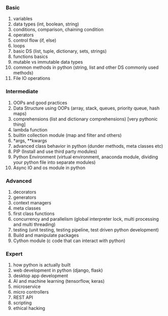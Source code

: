 ### Basic
1. variables
2. data types (int, boolean, string)
3. conditions, comparison, chaining condition
4. operators
5. control flow (if, else)
6. loops
7. basic DS (list, tuple, dictionary, sets, strings)
8. functions basics
9. mutable vs immutable data types
10. common methods in python (string, list and other DS commonly used methods)
11. File IO operations


### Intermediate
1. OOPs and good practices
2. Data Structure using OOPs (array, stack, queues, priority queue, hash maps)
3. comprehensions (list and dictionary comprehensions) [very pythonic thing]
4. lambda function
5. builtin collection module (map and filter and others)
6. *args, **kwargs
7. advanced class behavior in python (dunder methods, meta classes etc)
8. PIP (Install and use third party modules)
9. Python Environment (virtual environment, anaconda module, dividing your python file into separate modules)
10. Async IO and os module in python

### Advanced
1. decorators
2. generators
3. context managers
4. meta classes
5. first class functions
6. concurrency and parallelism (global interpreter lock, multi processing and multi threading)
7. testing (unit testing, testing pipeline, test driven python development)
8. Build and manipulate packages
9. Cython module (c code that can interact with python)

### Expert
1. how python is actually built
2. web development in python (django, flask)
3. desktop app development
4. AI and machine learning (tensorflow, keras)
5. microservice 
6. micro controllers
6. REST API
7. scripting
8. ethical hacking
